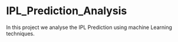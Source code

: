 # IPL_Prediction_Analysis
In this project we analyse the IPL Prediction using machine Learning techniques.
